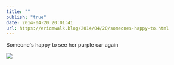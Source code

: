 ```yaml
---
title: ""
publish: "true"
date: 2014-04-20 20:01:41
url: https://ericmwalk.blog/2014/04/20/someones-happy-to.html
---
```


Someone's happy to see her purple car again

![](https://ericmwalk.blog/uploads/2022/a089e5277d.jpg)